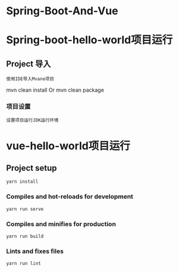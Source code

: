 # Spring-Boot-And-Vue

# Spring-boot-hello-world项目运行

## Project 导入
```
使用IDE导入Mvane项目
```
mvn clean install
Or 
mvn clean package

### 项目设置
```
设置项目运行JDK运行环境
```


# vue-hello-world项目运行

## Project setup
```
yarn install
```

### Compiles and hot-reloads for development
```
yarn run serve
```

### Compiles and minifies for production
```
yarn run build
```

### Lints and fixes files
```
yarn run lint
```

